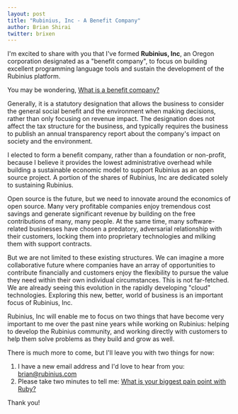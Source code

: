 ```yaml
---
layout: post
title: "Rubinius, Inc - A Benefit Company"
author: Brian Shirai
twitter: brixen
---
```


I'm excited to share with you that I've formed **Rubinius, Inc**, an Oregon corporation designated as a "benefit company", to focus on building excellent programming language tools and sustain the development of the Rubinius platform.

You may be wondering, [What is a benefit company?](http://benefitcorp.net)

Generally, it is a statutory designation that allows the business to consider the general social benefit and the environment when making decisions, rather than only focusing on revenue impact. The designation does not affect the tax structure for the business, and typically requires the business to publish an annual transparency report about the company's impact on society and the environment.

I elected to form a benefit company, rather than a foundation or non-profit, because I believe it provides the lowest administrative overhead while building a sustainable economic model to support Rubinius as an open source project. A portion of the shares of Rubinius, Inc are dedicated solely to sustaining Rubinius.

Open source is the future, but we need to innovate around the economics of open source. Many very profitable companies enjoy tremendous cost savings and generate significant revenue by building on the free contributions of many, many people. At the same time, many software-related businesses have chosen a predatory, adversarial relationship with their customers, locking them into proprietary technologies and milking them with support contracts.

But we are not limited to these existing structures. We can imagine a more collaborative future where companies have an array of opportunities to contribute financially and customers enjoy the flexibility to pursue the value they need within their own individual circumstances. This is not far-fetched. We are already seeing this evolution in the rapidly developing "cloud" technologies. Exploring this new, better, world of business is an important focus of Rubinius, Inc.

Rubinius, Inc will enable me to focus on two things that have become very important to me over the past nine years while working on Rubinius: helping to develop the Rubinius community, and working directly with customers to help them solve problems as they build and grow as well.

There is much more to come, but I'll leave you with two things for now:

1. I have a new email address and I'd love to hear from you: <brian@rubinius.com>
2. Please take two minutes to tell me: [What is your biggest pain point with Ruby?](https://goo.gl/forms/FRzpoIVHFL)

Thank you!
